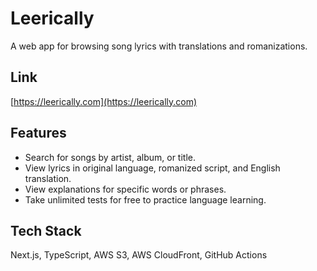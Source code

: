 # Leerically

A web app for browsing song lyrics with translations and romanizations.

## Link

[https://leerically.com](https://leerically.com)

## Features

- Search for songs by artist, album, or title.
- View lyrics in original language, romanized script, and English translation.
- View explanations for specific words or phrases.
- Take unlimited tests for free to practice language learning.

## Tech Stack

Next.js, TypeScript, AWS S3, AWS CloudFront, GitHub Actions